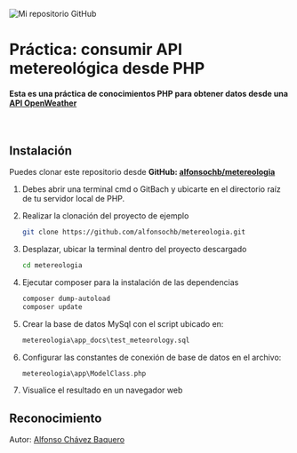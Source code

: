 ![Mi repositorio GitHub](https://github.com/alfonsochb/metereologia/public/img/screen.png)

# Práctica: consumir API metereológica desde PHP
#### Esta es una práctica de conocimientos PHP para obtener datos desde una [API OpenWeather](https://openweathermap.org/)
<br>


## Instalación
Puedes clonar este repositorio desde <b>GitHub: </b>[<b>alfonsochb/metereologia</b>](https://github.com/alfonsochb/metereologia)

1. Debes abrir una terminal cmd o GitBach y ubicarte en el directorio raíz de tu servidor local de PHP.

2. Realizar la clonación del proyecto de ejemplo
    ```bash
    git clone https://github.com/alfonsochb/metereologia.git
    ```

3. Desplazar, ubicar la terminal dentro del proyecto descargado
    ```bash
    cd metereologia
    ```

4. Ejecutar composer para la instalación de las dependencias
    ```bash
    composer dump-autoload
    composer update
    ```
5. Crear la base de datos MySql con el script ubicado en:
    ```txt
    metereologia\app_docs\test_meteorology.sql
    ```

6. Configurar las constantes de conexión de base de datos en el archivo:
    ```php
    metereologia\app\ModelClass.php
    ```
	
7. Visualice el resultado en un navegador web

## Reconocimiento
Autor: [Alfonso Chávez Baquero](https://github.com/alfonsochb?target=_blank)